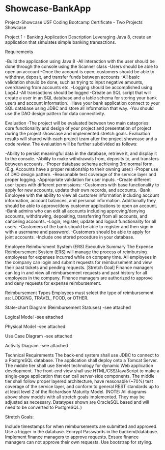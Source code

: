# Showcase-BankApp
Project-Showcase
USF Coding Bootcamp Certificate - Two Projects Showcase

Project 1 - Banking Application Description Leveraging Java 8, create an application that simulates simple banking transactions.

Requirements

-Build the application using Java 8 -All interaction with the user should be done through the console using the Scanner class -Users should be able to open an account -Once the account is open, customers should be able to withdraw, deposit, and transfer funds between accounts -All basic validation should be done, such as trying to input negative amounts, overdrawing from accounts etc. -Logging should be accomplished using Log4J -All transactions should be logged -Create an SQL script that will create a user in an SQL database and a table schema for storing your bank users and account information. -Have your bank application connect to your SQL database using JDBC and store all information that way. -You should use the DAO design pattern for data connectivity.

Evaluation -The project will be evaluated between two main catagories: core functionality and design of your project and presentation of project during the project showcase and implemented stretch goals. Evaluation results will shared with each project team after the project showcase and a code review. The evaluation will be further subdivided as follows:

-Ability to persist meaningful data in the database, retrieve it, and display it to the console. -Ability to make withdrawals from, deposits to, and transfers between accounts. -Proper database schema achieving 3rd normal form. (E.g. Accounts have a proper relationship to their owning user.) -Proper use of DAO design pattern. -Reasonable test coverage of the service layer and proper logging. -Appropriate validation for user inputs. -Create different user types with different permissions: -Customers with base functionality to apply for new accounts, update their own records, and accounts. -Bank Employee with the ability to view all customer information including account information, account balances, and personal information. Additionally they should be able to approve/deny customer applications to open an account. -Bank admins who can edit all accounts including approving/denying accounts, withdrawing, depositing, transferring from all accounts, and canceling accounts. -Login, register, update and logout functionality for all users. -Customers of the bank should be able to register and then sign in with a username and password. -Customers should be able to apply for joint accounts. -Include one stored procedure in your database.

Employee Reimbursment System (ERS) Executive Summary The Expense Reimbursement System (ERS) will manage the process of reimbursing employees for expenses incurred while on company time. All employees in the company can login and submit requests for reimbursement and view their past tickets and pending requests. [Stretch Goal] Finance managers can log in and view all reimbursement requests and past history for all employees in the company. Finance managers are authorized to approve and deny requests for expense reimbursement.

Reimbursement Types Employees must select the type of reimbursement as: LODGING, TRAVEL, FOOD, or OTHER.

State-chart Diagram (Reimbursement Statuses) -see attached

Logical Model -see attached

Physical Model -see attached

Use Case Diagram -see attached

Activity Diagram -see attached

Technical Requirements The back-end system shall use JDBC to connect to a PostgreSQL database. The application shall deploy onto a Tomcat Server. The middle tier shall use Servlet technology for dynamic Web application development. The front-end view shall use HTML/CSS/JavaScript to make a single-page application that can call server-side components. The middle tier shall follow proper layered architecture, have reasonable (~70%) test coverage of the service layer, and conform to general REST standards up to at least level 2 of the Richardson Maturity Model. (NOTE: All diagrams above show models with all stretch goals implemented. They may be adjusted as necessary. Datatypes shown are OracleSQL based and will need to be converted to PostgreSQL.)

Stretch Goals:

Include timestamps for when reimbursements are submitted and approved. Use a trigger in the database. Encrypt Passwords in the backend/database. Implement finance managers to approve requests. Ensure finance managers can not approve their own requests. Use bootstrap for styling.
